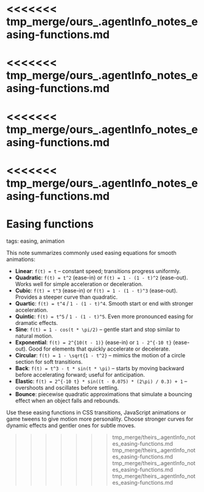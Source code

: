 <<<<<<< tmp_merge/ours_.agentInfo_notes_easing-functions.md
=======
<<<<<<< tmp_merge/ours_.agentInfo_notes_easing-functions.md
=======
<<<<<<< tmp_merge/ours_.agentInfo_notes_easing-functions.md
=======
<<<<<<< tmp_merge/ours_.agentInfo_notes_easing-functions.md
=======
# Easing functions

tags: easing, animation

This note summarizes commonly used easing equations for smooth animations:

- **Linear**: `f(t) = t` – constant speed; transitions progress uniformly.
- **Quadratic**: `f(t) = t^2` (ease-in) or `f(t) = 1 - (1 - t)^2` (ease-out). Works well for simple acceleration or deceleration.
- **Cubic**: `f(t) = t^3` (ease-in) or `f(t) = 1 - (1 - t)^3` (ease-out). Provides a steeper curve than quadratic.
- **Quartic**: `f(t) = t^4` / `1 - (1 - t)^4`. Smooth start or end with stronger acceleration.
- **Quintic**: `f(t) = t^5` / `1 - (1 - t)^5`. Even more pronounced easing for dramatic effects.
- **Sine**: `f(t) = 1 - cos(t * \pi/2)` – gentle start and stop similar to natural motion.
- **Exponential**: `f(t) = 2^{10(t - 1)}` (ease-in) or `1 - 2^{-10 t}` (ease-out). Good for elements that quickly accelerate or decelerate.
- **Circular**: `f(t) = 1 - \sqrt{1 - t^2}` – mimics the motion of a circle section for soft transitions.
- **Back**: `f(t) = t^3 - t * sin(t * \pi)` – starts by moving backward before accelerating forward; useful for anticipation.
- **Elastic**: `f(t) = 2^{-10 t} * sin((t - 0.075) * (2\pi) / 0.3) + 1` – overshoots and oscillates before settling.
- **Bounce**: piecewise quadratic approximations that simulate a bouncing effect when an object falls and rebounds.

Use these easing functions in CSS transitions, JavaScript animations or game tweens to give motion more personality. Choose stronger curves for dynamic effects and gentler ones for subtle moves.
>>>>>>> tmp_merge/theirs_.agentInfo_notes_easing-functions.md
>>>>>>> tmp_merge/theirs_.agentInfo_notes_easing-functions.md
>>>>>>> tmp_merge/theirs_.agentInfo_notes_easing-functions.md
>>>>>>> tmp_merge/theirs_.agentInfo_notes_easing-functions.md
